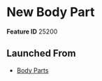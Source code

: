 # New Body Part

**Feature ID** 25200

## Launched From

- [Body Parts](Body%20Parts.md)












































































